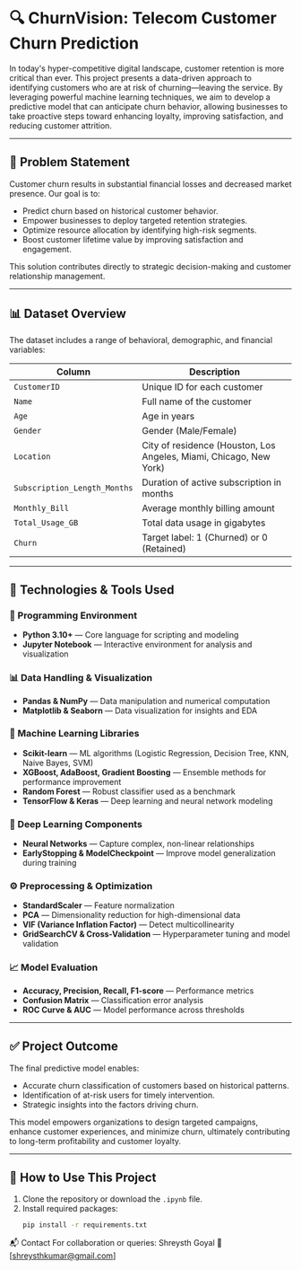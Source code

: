 # 🔍 ChurnVision: Telecom Customer Churn Prediction

In today's hyper-competitive digital landscape, customer retention is more critical than ever. This project presents a data-driven approach to identifying customers who are at risk of churning—leaving the service. By leveraging powerful machine learning techniques, we aim to develop a predictive model that can anticipate churn behavior, allowing businesses to take proactive steps toward enhancing loyalty, improving satisfaction, and reducing customer attrition.

---

## 📌 Problem Statement

Customer churn results in substantial financial losses and decreased market presence. Our goal is to:
- Predict churn based on historical customer behavior.
- Empower businesses to deploy targeted retention strategies.
- Optimize resource allocation by identifying high-risk segments.
- Boost customer lifetime value by improving satisfaction and engagement.

This solution contributes directly to strategic decision-making and customer relationship management.

---

## 📊 Dataset Overview

The dataset includes a range of behavioral, demographic, and financial variables:

| Column                      | Description                                                                 |
|----------------------------|-----------------------------------------------------------------------------|
| `CustomerID`               | Unique ID for each customer                                                 |
| `Name`                     | Full name of the customer                                                   |
| `Age`                      | Age in years                                                                |
| `Gender`                   | Gender (Male/Female)                                                        |
| `Location`                 | City of residence (Houston, Los Angeles, Miami, Chicago, New York)         |
| `Subscription_Length_Months` | Duration of active subscription in months                             |
| `Monthly_Bill`             | Average monthly billing amount                                              |
| `Total_Usage_GB`           | Total data usage in gigabytes                                               |
| `Churn`                    | Target label: 1 (Churned) or 0 (Retained)                                  |

---

## 🧰 Technologies & Tools Used

### 📌 Programming Environment
- **Python 3.10+** — Core language for scripting and modeling
- **Jupyter Notebook** — Interactive environment for analysis and visualization

### 📊 Data Handling & Visualization
- **Pandas & NumPy** — Data manipulation and numerical computation
- **Matplotlib & Seaborn** — Data visualization for insights and EDA

### 🤖 Machine Learning Libraries
- **Scikit-learn** — ML algorithms (Logistic Regression, Decision Tree, KNN, Naive Bayes, SVM)
- **XGBoost, AdaBoost, Gradient Boosting** — Ensemble methods for performance improvement
- **Random Forest** — Robust classifier used as a benchmark
- **TensorFlow & Keras** — Deep learning and neural network modeling

### 🧠 Deep Learning Components
- **Neural Networks** — Capture complex, non-linear relationships
- **EarlyStopping & ModelCheckpoint** — Improve model generalization during training

### ⚙️ Preprocessing & Optimization
- **StandardScaler** — Feature normalization
- **PCA** — Dimensionality reduction for high-dimensional data
- **VIF (Variance Inflation Factor)** — Detect multicollinearity
- **GridSearchCV & Cross-Validation** — Hyperparameter tuning and model validation

### 📈 Model Evaluation
- **Accuracy, Precision, Recall, F1-score** — Performance metrics
- **Confusion Matrix** — Classification error analysis
- **ROC Curve & AUC** — Model performance across thresholds

---

## ✅ Project Outcome

The final predictive model enables:
- Accurate churn classification of customers based on historical patterns.
- Identification of at-risk users for timely intervention.
- Strategic insights into the factors driving churn.

This model empowers organizations to design targeted campaigns, enhance customer experiences, and minimize churn, ultimately contributing to long-term profitability and customer loyalty.

---

## 🚀 How to Use This Project

1. Clone the repository or download the `.ipynb` file.
2. Install required packages:
   ```bash
   pip install -r requirements.txt


📬 Contact
For collaboration or queries: Shreysth Goyal 📧 [shreysthkumar@gmail.com]
